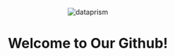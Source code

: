 <div align="center">

![dataprism](https://i.pinimg.com/736x/d7/7e/12/d77e129985a486040d032801cd7bff0e.jpg)

# Welcome to Our Github!

</div>
